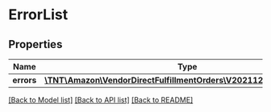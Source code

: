 # ErrorList

## Properties
Name | Type | Description | Notes
------------ | ------------- | ------------- | -------------
**errors** | [**\TNT\Amazon\VendorDirectFulfillmentOrders\V20211228\Model\Error[]**](Error.md) |  | 

[[Back to Model list]](../README.md#documentation-for-models) [[Back to API list]](../README.md#documentation-for-api-endpoints) [[Back to README]](../README.md)


